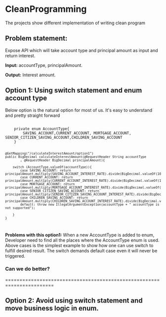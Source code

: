 # CleanProgramming
The projects show different implementation of writing clean program

## Problem statement:
Expose API which will take account type and principal amount as input and return interest.

<b>Input:</b> accountType, principalAmount.

<b>Output:</b> Interest amount. 

## Option 1: Using switch statement and enum account type
Below option is the natural option for most of us. It's easy to understand and pretty straight forward

<code>
    private enum AccountType{
        SAVING_ACCOUNT,CURRENT_ACCOUNT, MORTGAGE_ACCOUNT, SENIOR_CITIZEN_SAVING_ACCOUNT,CHILDREN_SAVING_ACCOUNT
    }
    
    @GetMapping("/calculateInterestAmount/option1")
    public BigDecimal calculateInterestAmount(@RequestHeader String accountType
            , @RequestHeader BigDecimal principalAmount){

        switch (AccountType.valueOf(accountType)){
            case SAVING_ACCOUNT: return principalAmount.multiply(SAVING_ACCOUNT_INTEREST_RATE).divide(BigDecimal.valueOf(100));
            case CURRENT_ACCOUNT: return principalAmount.multiply(CURRENT_ACCOUNT_INTEREST_RATE).divide(BigDecimal.valueOf(100));
            case MORTGAGE_ACCOUNT: return principalAmount.multiply(MORTGAGE_ACCOUNT_INTEREST_RATE).divide(BigDecimal.valueOf(100));
            case SENIOR_CITIZEN_SAVING_ACCOUNT: return principalAmount.multiply(SENIOR_CITIZEN_SAVING_ACCOUNT_INTEREST_RATE).divide(BigDecimal.valueOf(100));
            case CHILDREN_SAVING_ACCOUNT: return principalAmount.multiply(CHILDREN_SAVING_ACCOUNT_INTEREST_RATE).divide(BigDecimal.valueOf(100));
            default: throw new IllegalArgumentException(accountType + " accountType is not supported");

        }
    }
</code>

<b>Problems with this option1:</b> When a new AccountType is added to enum, Developer need to find all the places where the AccountType enum is used.
Above cases is the simplest example to show how one can use switch to fulfill desired result. The switch demands default case even it will never be triggered.   

### Can we do better?

=======================================================================

## Option 2: Avoid using switch statement and move business logic in enum.
